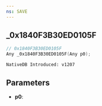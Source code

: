 ```yaml
---
ns: SAVE
---
```

## _0x1840F3B30ED0105F

```c
// 0x1840F3B30ED0105F
Any _0x1840F3B30ED0105F(Any p0);
```

```
NativeDB Introduced: v1207
```

## Parameters
* **p0**:
